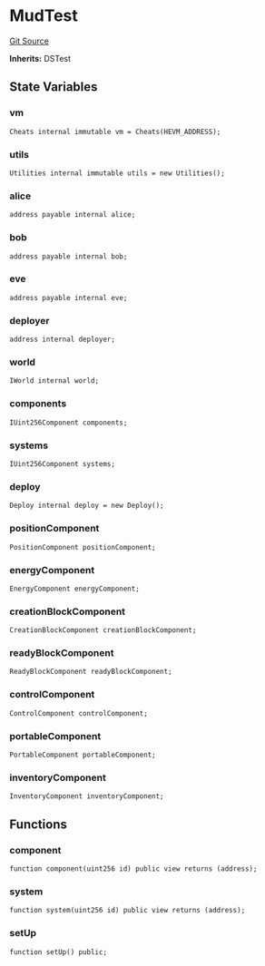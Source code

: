 # MudTest

[Git Source](https://github.com/Moving-Castles/eat-drain-arson/blob/7bfd8b7722dbe81e95349eb300f1195a0dad2f0a/src/test/MudTest.t.sol)

**Inherits:**
DSTest

## State Variables

### vm

```solidity
Cheats internal immutable vm = Cheats(HEVM_ADDRESS);
```

### utils

```solidity
Utilities internal immutable utils = new Utilities();
```

### alice

```solidity
address payable internal alice;
```

### bob

```solidity
address payable internal bob;
```

### eve

```solidity
address payable internal eve;
```

### deployer

```solidity
address internal deployer;
```

### world

```solidity
IWorld internal world;
```

### components

```solidity
IUint256Component components;
```

### systems

```solidity
IUint256Component systems;
```

### deploy

```solidity
Deploy internal deploy = new Deploy();
```

### positionComponent

```solidity
PositionComponent positionComponent;
```

### energyComponent

```solidity
EnergyComponent energyComponent;
```

### creationBlockComponent

```solidity
CreationBlockComponent creationBlockComponent;
```

### readyBlockComponent

```solidity
ReadyBlockComponent readyBlockComponent;
```

### controlComponent

```solidity
ControlComponent controlComponent;
```

### portableComponent

```solidity
PortableComponent portableComponent;
```

### inventoryComponent

```solidity
InventoryComponent inventoryComponent;
```

## Functions

### component

```solidity
function component(uint256 id) public view returns (address);
```

### system

```solidity
function system(uint256 id) public view returns (address);
```

### setUp

```solidity
function setUp() public;
```
